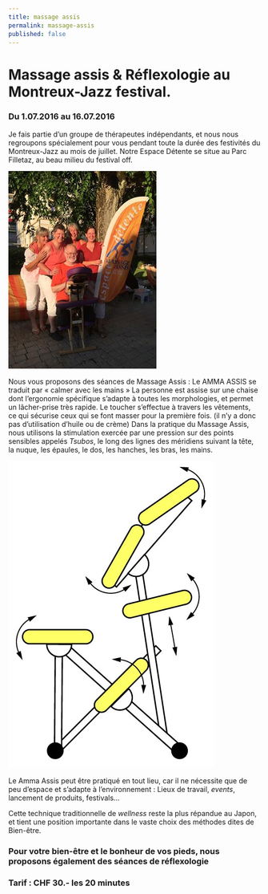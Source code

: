 ```yaml
---
title: massage assis
permalink: massage-assis
published: false
---
```


# Massage assis & Réflexologie au Montreux-Jazz festival.

### Du 1.07.2016 au 16.07.2016

Je fais partie d’un groupe de thérapeutes indépendants, et nous nous regroupons spécialement pour vous pendant toute la durée des festivités du Montreux-Jazz au mois de juillet.
Notre Espace Détente se situe au Parc Filletaz, au beau milieu du festival off.

![](./images/equipe-montreux.jpg)

Nous vous proposons des séances de
Massage Assis :
Le AMMA ASSIS se traduit par « calmer avec les mains »
La personne est assise sur une chaise dont l’ergonomie spécifique s’adapte à toutes les morphologies, et permet un lâcher-prise très rapide.
Le toucher s’effectue à travers les vêtements, ce qui sécurise ceux qui se font masser pour la première fois. (il n’y a donc pas d’utilisation d’huile ou de crème)
Dans la pratique du Massage Assis, nous utilisons la stimulation exercée par une pression sur des points sensibles appelés *Tsubos*, le long des lignes des méridiens suivant la tête, la nuque, les épaules, le dos, les hanches, les bras, les mains.

![](./images/massage-assis.jpg)

Le Amma Assis peut être pratiqué en tout lieu, car il ne nécessite que de peu d’espace et s’adapte à l’environnement :
Lieux de travail, *events*, lancement de produits, festivals...

Cette technique traditionnelle de *wellness* reste la plus répandue au Japon, et tient une position importante dans le vaste choix des méthodes dites de Bien-être.

### Pour votre bien-être et le bonheur de vos pieds, nous proposons également des séances de réflexologie

### Tarif : CHF 30.- les 20 minutes
